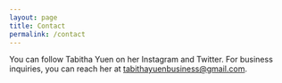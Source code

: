 ```yaml
---
layout: page
title: Contact
permalink: /contact
---
```

You can follow Tabitha Yuen on her Instagram and Twitter. For business inquiries, you can reach her at tabithayuenbusiness@gmail.com. 
